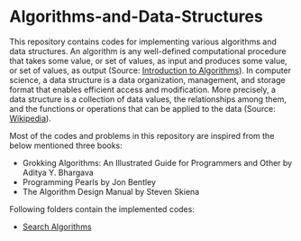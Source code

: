 # Algorithms-and-Data-Structures

This repository contains codes for implementing various algorithms and data structures.
An algorithm is any well-defined computational procedure that takes some value, or set of values, as input and produces some value, or set of values, as output (Source: [Introduction to Algorithms](https://mitpress.mit.edu/books/introduction-algorithms-third-edition)).
In computer science, a data structure is a data organization, management, and storage format that enables efficient access and modification. More precisely, a data structure is a collection of data values, the relationships among them, and the functions or operations that can be applied to the data (Source: [Wikipedia](https://en.wikipedia.org/wiki/Data_structure)).

Most of the codes and problems in this repository are inspired from the below mentioned three books:
* Grokking Algorithms: An Illustrated Guide for Programmers and Other by Aditya Y. Bhargava
* Programming Pearls by Jon Bentley
* The Algorithm Design Manual by Steven Skiena

Following folders contain the implemented codes:
* [Search Algorithms](https://github.com/shubh2565/Algorithms-and-Data-Structures/tree/master/seach%20algorithms)

